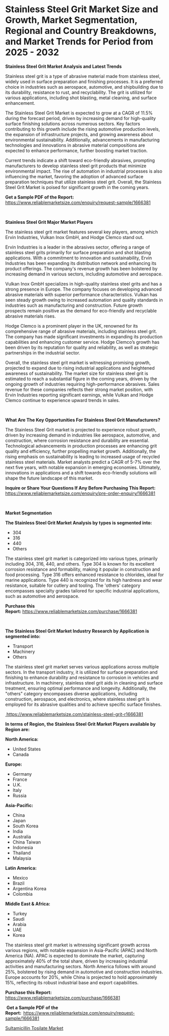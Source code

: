<p><h1>Stainless Steel Grit Market Size and Growth, Market Segmentation, Regional and Country Breakdowns, and Market Trends for Period from 2025 -  2032</h1></p><p><strong>Stainless Steel Grit Market Analysis and Latest Trends</strong></p>
<p><p>Stainless steel grit is a type of abrasive material made from stainless steel, widely used in surface preparation and finishing processes. It is a preferred choice in industries such as aerospace, automotive, and shipbuilding due to its durability, resistance to rust, and recyclability. The grit is utilized for various applications, including shot blasting, metal cleaning, and surface enhancement.</p><p>The Stainless Steel Grit Market is expected to grow at a CAGR of 11.5% during the forecast period, driven by increasing demand for high-quality surface finishing solutions across numerous sectors. Key factors contributing to this growth include the rising automotive production levels, the expansion of infrastructure projects, and growing awareness about environmental sustainability. Additionally, advancements in manufacturing technologies and innovations in abrasive material compositions are expected to enhance performance, further boosting market traction.</p><p>Current trends indicate a shift toward eco-friendly abrasives, prompting manufacturers to develop stainless steel grit products that minimize environmental impact. The rise of automation in industrial processes is also influencing the market, favoring the adoption of advanced surface preparation techniques that utilize stainless steel grit. Overall, the Stainless Steel Grit Market is poised for significant growth in the coming years.</p></p>
<p><strong>Get a Sample PDF of the Report:&nbsp;</strong> <a href="https://www.reliablemarketsize.com/enquiry/request-sample/1666381?utm_campaign=2773&utm_medium=2&utm_source=Github&utm_content=ia&utm_term=02042025&utm_id=stainless-steel-grit">https://www.reliablemarketsize.com/enquiry/request-sample/1666381</a></p>
<p>&nbsp;</p>
<p><strong>Stainless Steel Grit Major Market Players</strong></p>
<p><p>The stainless steel grit market features several key players, among which Ervin Industries, Vulkan Inox GmbH, and Hodge Clemco stand out.</p><p>Ervin Industries is a leader in the abrasives sector, offering a range of stainless steel grits primarily for surface preparation and shot blasting applications. With a commitment to innovation and sustainability, Ervin Industries has been expanding its distribution network and enhancing its product offerings. The company's revenue growth has been bolstered by increasing demand in various sectors, including automotive and aerospace.</p><p>Vulkan Inox GmbH specializes in high-quality stainless steel grits and has a strong presence in Europe. The company focuses on developing advanced abrasive materials with superior performance characteristics. Vulkan has seen steady growth owing to increased automation and quality standards in industries such as manufacturing and construction. Future growth prospects remain positive as the demand for eco-friendly and recyclable abrasive materials rises.</p><p>Hodge Clemco is a prominent player in the UK, renowned for its comprehensive range of abrasive materials, including stainless steel grit. The company has made significant investments in expanding its production capabilities and enhancing customer service. Hodge Clemco’s growth has been driven by its reputation for quality and reliability, as well as strategic partnerships in the industrial sector.</p><p>Overall, the stainless steel grit market is witnessing promising growth, projected to expand due to rising industrial applications and heightened awareness of sustainability. The market size for stainless steel grit is estimated to reach a substantial figure in the coming years, driven by the ongoing growth of industries requiring high-performance abrasives. Sales revenue for these companies reflects their strong market position, with Ervin Industries reporting significant earnings, while Vulkan and Hodge Clemco continue to experience upward trends in sales.</p></p>
<p>&nbsp;</p>
<p><strong>What Are The Key Opportunities For Stainless Steel Grit Manufacturers?</strong></p>
<p><p>The Stainless Steel Grit market is projected to experience robust growth, driven by increasing demand in industries like aerospace, automotive, and construction, where corrosion resistance and durability are essential. Technological advancements in production processes are enhancing grit quality and efficiency, further propelling market growth. Additionally, the rising emphasis on sustainability is leading to increased usage of recycled stainless steel materials. Market analysts predict a CAGR of 5-7% over the next five years, with notable expansion in emerging economies. Ultimately, innovations in applications and a shift towards eco-friendly solutions will shape the future landscape of this market.</p></p>
<p><strong>Inquire or Share Your Questions If Any Before Purchasing This Report:</strong> <a href="https://www.reliablemarketsize.com/enquiry/pre-order-enquiry/1666381?utm_campaign=2773&utm_medium=2&utm_source=Github&utm_content=ia&utm_term=02042025&utm_id=stainless-steel-grit">https://www.reliablemarketsize.com/enquiry/pre-order-enquiry/1666381</a></p>
<p>&nbsp;</p>
<p><strong>Market Segmentation</strong></p>
<p><strong>The Stainless Steel Grit Market Analysis by types is segmented into:</strong></p>
<p><ul><li>304</li><li>316</li><li>440</li><li>Others</li></ul></p>
<p><p>The stainless steel grit market is categorized into various types, primarily including 304, 316, 440, and others. Type 304 is known for its excellent corrosion resistance and formability, making it popular in construction and food processing. Type 316 offers enhanced resistance to chlorides, ideal for marine applications. Type 440 is recognized for its high hardness and wear resistance, suitable for cutlery and tooling. The 'others' category encompasses specialty grades tailored for specific industrial applications, such as automotive and aerospace.</p></p>
<p><strong>Purchase this Report:&nbsp;</strong><a href="https://www.reliablemarketsize.com/purchase/1666381?utm_campaign=2773&utm_medium=2&utm_source=Github&utm_content=ia&utm_term=02042025&utm_id=stainless-steel-grit">https://www.reliablemarketsize.com/purchase/1666381</a></p>
<p>&nbsp;</p>
<p><strong>The Stainless Steel Grit Market Industry Research by Application is segmented into:</strong></p>
<p><ul><li>Transport</li><li>Machinery</li><li>Others</li></ul></p>
<p><p>The stainless steel grit market serves various applications across multiple sectors. In the transport industry, it is utilized for surface preparation and finishing to enhance durability and resistance to corrosion in vehicles and infrastructure. In machinery, stainless steel grit aids in cleaning and surface treatment, ensuring optimal performance and longevity. Additionally, the "others" category encompasses diverse applications, including construction, aerospace, and electronics, where stainless steel grit is employed for its abrasive qualities and to achieve specific surface finishes.</p></p>
<p><a href="https://www.reliablemarketsize.com/stainless-steel-grit-r1666381?utm_campaign=2773&utm_medium=2&utm_source=Github&utm_content=ia&utm_term=02042025&utm_id=stainless-steel-grit">&nbsp;https://www.reliablemarketsize.com/stainless-steel-grit-r1666381</a></p>
<p><strong>In terms of Region, the Stainless Steel Grit Market Players available by Region are:</strong></p>
<p>
    <p> <strong> North America: </strong>
        <ul>
            <li>United States</li>
            <li>Canada</li>
        </ul>
        </p> 
    <p> <strong> Europe: </strong>
        <ul>
            <li>Germany</li>
            <li>France</li>
            <li>U.K.</li>
            <li>Italy</li>
            <li>Russia</li>
        </ul>
        </p> 
    <p> <strong> Asia-Pacific: </strong>
        <ul>
            <li>China</li>
            <li>Japan</li>
            <li>South Korea</li>
            <li>India</li>
            <li>Australia</li>
            <li>China Taiwan</li>
            <li>Indonesia</li>
            <li>Thailand</li>
            <li>Malaysia</li>
        </ul>
        </p> 
    <p> <strong> Latin America: </strong>
        <ul>
            <li>Mexico</li>
            <li>Brazil</li>
            <li>Argentina Korea</li>
            <li>Colombia</li>
        </ul>
        </p> 
    <p> <strong> Middle East & Africa: </strong>
        <ul>
            <li>Turkey</li>
            <li>Saudi</li>
            <li>Arabia</li>
            <li>UAE</li>
            <li>Korea</li>
        </ul>
    </p>
    </p>
<p><p>The stainless steel grit market is witnessing significant growth across various regions, with notable expansion in Asia-Pacific (APAC) and North America (NA). APAC is expected to dominate the market, capturing approximately 40% of the total share, driven by increasing industrial activities and manufacturing sectors. North America follows with around 25%, bolstered by rising demand in automotive and construction industries. Europe accounts for 20%, while China is projected to hold approximately 15%, reflecting its robust industrial base and export capabilities.</p></p>
<p><strong>Purchase this Report: </strong><a href="https://www.reliablemarketsize.com/purchase/1666381?utm_campaign=2773&utm_medium=2&utm_source=Github&utm_content=ia&utm_term=02042025&utm_id=stainless-steel-grit">https://www.reliablemarketsize.com/purchase/1666381</a></p>
<p>&nbsp;<strong>Get a Sample PDF of the Report:&nbsp;&nbsp;</strong><a href="https://www.reliablemarketsize.com/enquiry/request-sample/1666381?utm_campaign=2773&utm_medium=2&utm_source=Github&utm_content=ia&utm_term=02042025&utm_id=stainless-steel-grit">https://www.reliablemarketsize.com/enquiry/request-sample/1666381</a></p>
<p><strong></strong></p>
<p><p><a href="https://github.com/raffadongraffadong/Market-Research-Report-List-1/blob/main/sultamicillin-tosilate-market.md?utm_campaign=2773&utm_medium=2&utm_source=Github&utm_content=ia&utm_term=02042025&utm_id=stainless-steel-grit">Sultamicillin Tosilate Market</a></p></p>
